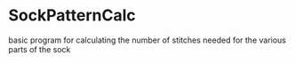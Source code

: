 # SockPatternCalc
basic program for calculating the number of stitches needed for the various parts of the sock
